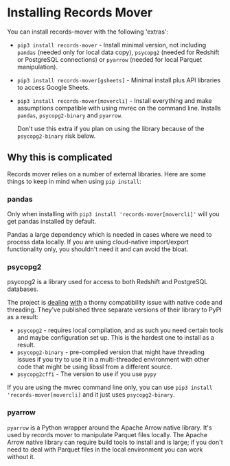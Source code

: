 # Installing Records Mover

You can install records-mover with the following 'extras':

* `pip3 install records-mover` - Install minimal version, not
  including `pandas` (needed only for local data copy), `psycopg2`
  (needed for Redshift or PostgreSQL connections) or `pyarrow` (needed
  for local Parquet manipulation).
* `pip3 install records-mover[gsheets]` - Minimal install plus API
  libraries to access Google Sheets.
* `pip3 install records-mover[movercli]` - Install everything and
  make assumptions compatible with using mvrec on the command line.
  Installs `pandas`, `psycopg2-binary` and `pyarrow`.

  Don't use this extra if you plan on using the library because of the
  `psycopg2-binary` risk below.

## Why this is complicated

Records mover relies on a number of external libraries.  Here are some
things to keep in mind when using `pip install`:

### pandas

Only when installing with `pip3 install 'records-mover[movercli]'`
will you get pandas installed by default.

Pandas a large dependency which is needed in cases where we need to
process data locally.  If you are using cloud-native import/export
functionality only, you shouldn't need it and can avoid the bloat.

### psycopg2

psycopg2 is a library used for access to both Redshift and PostgreSQL databases.

The project is
[dealing](https://www.postgresql.org/message-id/CA%2Bmi_8bd6kJHLTGkuyHSnqcgDrJ1uHgQWvXCKQFD3tPQBUa2Bw%40mail.gmail.com)
[with](https://www.psycopg.org/articles/2018/02/08/psycopg-274-released/)
a thorny compatibility issue with native code and threading.  They've
published three separate versions of their library to PyPI as a
result:

* `psycopg2` - requires local compilation, and as such you need certain
  tools and maybe configuration set up.  This is the hardest one to
  install as a result.
* `psycopg2-binary` - pre-compiled version that might have threading
  issues if you try to use it in a multi-threaded environment with
  other code that might be using libssl from a different source.
* `psycopg2cffi` - The version to use if you use `pypy`

If you are using the mvrec command line only, you can use `pip3
install 'records-mover[movercli]` and it just uses `psycopg2-binary`.

### pyarrow

`pyarrow` is a Python wrapper around the Apache Arrow native library.
It's used by records mover to manipulate Parquet files locally.  The
Apache Arrow native library can require build tools to install and is
large; if you don't need to deal with Parquet files in the local
environment you can work without it.
